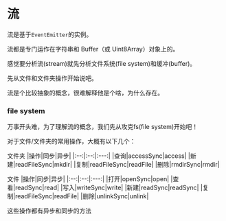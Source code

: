 # 流

流是基于`EventEmitter`的实例。

流都是专门运作在字符串和 Buffer（或 Uint8Array）对象上的。

感觉要分析流(stream)就先分析文件系统(file system)和缓冲(buffer)。

先从文件和文件夹操作开始说吧。

流是个比较抽象的概念，很难解释他是个啥，为什么存在。

### file system

万事开头难，为了理解流的概念，我们先从攻克fs(file system)开始吧！


对于文件/文件夹的常用操作，大概有以下几个：

文件夹
|操作|同步|异步|
|:--:|:--:|:---:|
|查询|accessSync|access|
|新建|readFileSync|mkdir|
|复制|readFileSync|readFile|
|删除|rmdirSync|rmdir|

文件
|操作|同步|异步|
|:--:|:--:|:---:|
|打开|openSync|open|
|查看|readSync|read|
|写入|writeSync|write|
|新建|readSync|readSync|
|复制|readFileSync|readFile|
|删除|unlinkSync|unlink|

这些操作都有异步和同步的方法